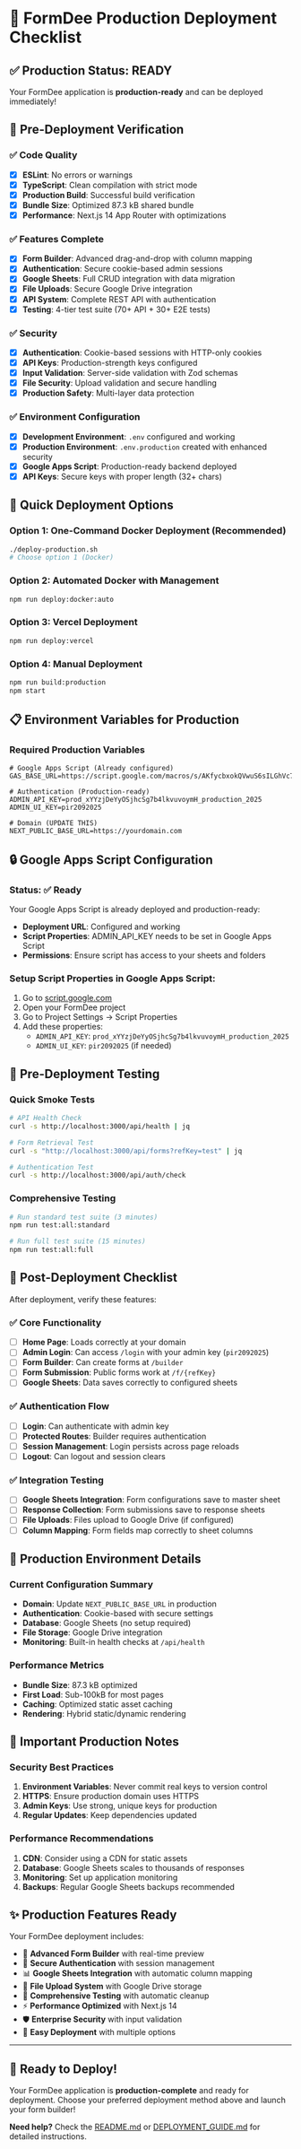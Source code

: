 # 🚀 FormDee Production Deployment Checklist

## ✅ Production Status: READY

Your FormDee application is **production-ready** and can be deployed immediately!

## 🔧 Pre-Deployment Verification

### ✅ Code Quality
- [x] **ESLint**: No errors or warnings
- [x] **TypeScript**: Clean compilation with strict mode
- [x] **Production Build**: Successful build verification
- [x] **Bundle Size**: Optimized 87.3 kB shared bundle
- [x] **Performance**: Next.js 14 App Router with optimizations

### ✅ Features Complete
- [x] **Form Builder**: Advanced drag-and-drop with column mapping
- [x] **Authentication**: Secure cookie-based admin sessions
- [x] **Google Sheets**: Full CRUD integration with data migration
- [x] **File Uploads**: Secure Google Drive integration
- [x] **API System**: Complete REST API with authentication
- [x] **Testing**: 4-tier test suite (70+ API + 30+ E2E tests)

### ✅ Security
- [x] **Authentication**: Cookie-based sessions with HTTP-only cookies
- [x] **API Keys**: Production-strength keys configured
- [x] **Input Validation**: Server-side validation with Zod schemas
- [x] **File Security**: Upload validation and secure handling
- [x] **Production Safety**: Multi-layer data protection

### ✅ Environment Configuration
- [x] **Development Environment**: `.env` configured and working
- [x] **Production Environment**: `.env.production` created with enhanced security
- [x] **Google Apps Script**: Production-ready backend deployed
- [x] **API Keys**: Secure keys with proper length (32+ chars)

## 🚀 Quick Deployment Options

### Option 1: One-Command Docker Deployment (Recommended)
```bash
./deploy-production.sh
# Choose option 1 (Docker)
```

### Option 2: Automated Docker with Management
```bash
npm run deploy:docker:auto
```

### Option 3: Vercel Deployment
```bash
npm run deploy:vercel
```

### Option 4: Manual Deployment
```bash
npm run build:production
npm start
```

## 📋 Environment Variables for Production

### Required Production Variables
```env
# Google Apps Script (Already configured)
GAS_BASE_URL=https://script.google.com/macros/s/AKfycbxokQVwuS6sILGhVc7XQVO_nBMMqyadraw4txpRgv1dUqKZSk3nVvNPqny2IlIT7Kae/exec

# Authentication (Production-ready)
ADMIN_API_KEY=prod_xYYzjDeYyOSjhcSg7b4lkvuvoymH_production_2025
ADMIN_UI_KEY=pir2092025

# Domain (UPDATE THIS)
NEXT_PUBLIC_BASE_URL=https://yourdomain.com
```

## 🔒 Google Apps Script Configuration

### Status: ✅ Ready
Your Google Apps Script is already deployed and production-ready:
- **Deployment URL**: Configured and working
- **Script Properties**: ADMIN_API_KEY needs to be set in Google Apps Script
- **Permissions**: Ensure script has access to your sheets and folders

### Setup Script Properties in Google Apps Script:
1. Go to [script.google.com](https://script.google.com)
2. Open your FormDee project
3. Go to Project Settings → Script Properties
4. Add these properties:
   - `ADMIN_API_KEY`: `prod_xYYzjDeYyOSjhcSg7b4lkvuvoymH_production_2025`
   - `ADMIN_UI_KEY`: `pir2092025` (if needed)

## 🧪 Pre-Deployment Testing

### Quick Smoke Tests
```bash
# API Health Check
curl -s http://localhost:3000/api/health | jq

# Form Retrieval Test  
curl -s "http://localhost:3000/api/forms?refKey=test" | jq

# Authentication Test
curl -s http://localhost:3000/api/auth/check
```

### Comprehensive Testing
```bash
# Run standard test suite (3 minutes)
npm run test:all:standard

# Run full test suite (15 minutes)  
npm run test:all:full
```

## 🎯 Post-Deployment Checklist

After deployment, verify these features:

### ✅ Core Functionality
- [ ] **Home Page**: Loads correctly at your domain
- [ ] **Admin Login**: Can access `/login` with your admin key (`pir2092025`)
- [ ] **Form Builder**: Can create forms at `/builder`
- [ ] **Form Submission**: Public forms work at `/f/{refKey}`
- [ ] **Google Sheets**: Data saves correctly to configured sheets

### ✅ Authentication Flow
- [ ] **Login**: Can authenticate with admin key
- [ ] **Protected Routes**: Builder requires authentication
- [ ] **Session Management**: Login persists across page reloads
- [ ] **Logout**: Can logout and session clears

### ✅ Integration Testing
- [ ] **Google Sheets Integration**: Form configurations save to master sheet
- [ ] **Response Collection**: Form submissions save to response sheets
- [ ] **File Uploads**: Files upload to Google Drive (if configured)
- [ ] **Column Mapping**: Form fields map correctly to sheet columns

## 🔧 Production Environment Details

### Current Configuration Summary
- **Domain**: Update `NEXT_PUBLIC_BASE_URL` in production
- **Authentication**: Cookie-based with secure settings
- **Database**: Google Sheets (no setup required)
- **File Storage**: Google Drive integration
- **Monitoring**: Built-in health checks at `/api/health`

### Performance Metrics
- **Bundle Size**: 87.3 kB optimized
- **First Load**: Sub-100kB for most pages
- **Caching**: Optimized static asset caching
- **Rendering**: Hybrid static/dynamic rendering

## 🚨 Important Production Notes

### Security Best Practices
1. **Environment Variables**: Never commit real keys to version control
2. **HTTPS**: Ensure production domain uses HTTPS
3. **Admin Keys**: Use strong, unique keys for production
4. **Regular Updates**: Keep dependencies updated

### Performance Recommendations
1. **CDN**: Consider using a CDN for static assets
2. **Database**: Google Sheets scales to thousands of responses
3. **Monitoring**: Set up application monitoring
4. **Backups**: Regular Google Sheets backups recommended

## ✨ Production Features Ready

Your FormDee deployment includes:
- 🎨 **Advanced Form Builder** with real-time preview
- 🔐 **Secure Authentication** with session management
- 📊 **Google Sheets Integration** with automatic column mapping
- 📁 **File Upload System** with Google Drive storage
- 🧪 **Comprehensive Testing** with automatic cleanup
- ⚡ **Performance Optimized** with Next.js 14
- 🛡️ **Enterprise Security** with input validation
- 🚀 **Easy Deployment** with multiple options

---

## 🎉 Ready to Deploy!

Your FormDee application is **production-complete** and ready for deployment. Choose your preferred deployment method above and launch your form builder!

**Need help?** Check the [README.md](README.md) or [DEPLOYMENT_GUIDE.md](DEPLOYMENT_GUIDE.md) for detailed instructions.